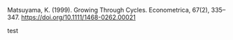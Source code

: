 Matsuyama, K. (1999). Growing Through Cycles. Econometrica, 67(2), 335–347. https://doi.org/10.1111/1468-0262.00021

test